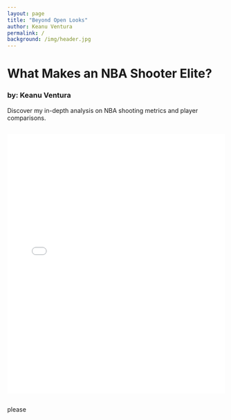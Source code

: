 ```yaml
---
layout: page
title: "Beyond Open Looks"
author: Keanu Ventura
permalink: /
background: /img/header.jpg
---
```


# What Makes an NBA Shooter Elite? 

### by: Keanu Ventura

Discover my in-depth analysis on NBA shooting metrics and player comparisons.

<div style="text-align:center; margin: 2em 0;">
  <iframe 
    src="/BeyondOpenLooks/img/all_players_bar.html" 
    width="100%" 
    height="600" 
    style="border:none;"
    title="Interactive Shot Quality Bar Chart">
  </iframe>
</div>

please